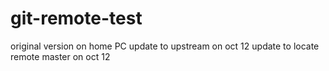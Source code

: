 # git-remote-test
original version on home PC
update to upstream on oct 12
update to locate remote master on oct 12
